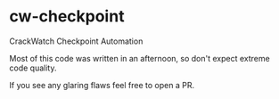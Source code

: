 # cw-checkpoint
CrackWatch Checkpoint Automation


Most of this code was written in an afternoon, so don't expect extreme code quality.

If you see any glaring flaws feel free to open a PR.
